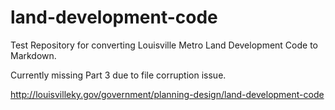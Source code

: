 # land-development-code


Test Repository for converting Louisville Metro Land Development Code to Markdown.

Currently missing Part 3 due to file corruption issue.

http://louisvilleky.gov/government/planning-design/land-development-code
